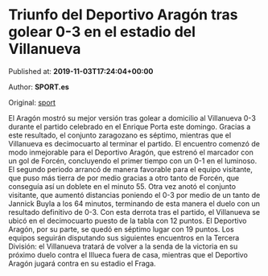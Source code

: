 
# Triunfo del Deportivo Aragón tras golear 0-3 en el estadio del Villanueva

Published at: **2019-11-03T17:24:04+00:00**

Author: **SPORT.es**

Original: [sport](https://www.sport.es/es/noticias/tercera-division/triunfo-del-deportivo-aragon-tras-golear-0-3-en-el-estadio-del-villanueva-7712896)

El Aragón mostró su mejor versión tras golear a domicilio al Villanueva 0-3 durante el partido celebrado en el Enrique Porta este domingo. Gracias a este resultado, el conjunto zaragozano es séptimo, mientras que el Villanueva es decimocuarto al terminar el partido.
El encuentro comenzó de modo inmejorable para el Deportivo Aragón, que estrenó el marcador con un gol de Forcén, concluyendo el primer tiempo con un 0-1 en el luminoso.
El segundo periodo arrancó de manera favorable para el equipo visitante, que puso más tierra de por medio gracias a otro tanto de Forcén, que conseguía así un doblete en el minuto 55. Otra vez anotó el conjunto visitante, que aumentó distancias poniendo el 0-3 por medio de un tanto de Jannick Buyla a los 64 minutos, terminando de esta manera el duelo con un resultado definitivo de 0-3.
Con esta derrota tras el partido, el Villanueva se ubicó en el decimocuarto puesto de la tabla con 12 puntos. El Deportivo Aragón, por su parte, se quedó en séptimo lugar con 19 puntos.
Los equipos seguirán disputando sus siguientes encuentros en la Tercera División: el Villanueva tratará de volver a la senda de la victoria en su próximo duelo contra el Illueca fuera de casa, mientras que el Deportivo Aragón jugará contra en su estadio el Fraga.
